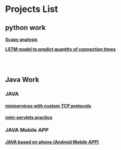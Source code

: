# Projects List

## python work
**[Scapy analysis](Python/Security_Scan/)** 

**[LSTM model to predict quantity of connection times](Python/LSTM_anlysis/)**

</br>
</br>

## Java Work
### JAVA
#### [miniservices with custom TCP protocols](JAVA/Service/FirstModel)
#### [mini-servlets practice](JAVA/Service/SecondModel)

### JAVA Mobile APP
#### [JAVA based on phone (Android Mobile APP)](JAVA/AndroidStutio/Projects)
